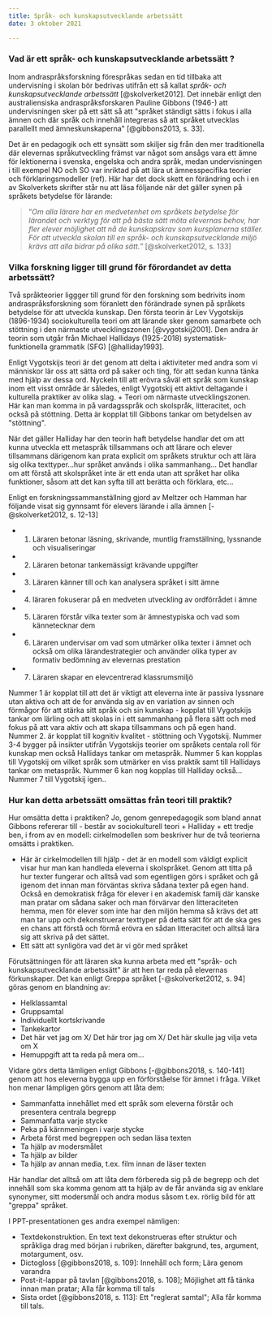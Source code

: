 ```yaml
---
title: Språk- och kunskapsutvecklande arbetssätt
date: 3 oktober 2021

---
```


<!--

*Inom andraspråksforskning förespråkas undervisning som utmärks av ett språk- och kunskapsutvecklande arbetssätt. Redogör för innebörden av ett språk-och kunskapsutvecklande arbetssätt samt för bakomliggande teorier och forskning. Diskutera hur andraspråksundervisningen kan utformas så att den stöttar elevernas språk- och kunskapsutveckling samt belys med exempel. Ta stöd i relevant styrdokument i din diskussion.*

*Redovisa samt motivera dina tankar och förslag genom att referera till kurslitteratur och eventuellt annan relevant litteratur. Ett allmänt tyckande utan hänvisning till litteratur godkännes ej.*
<!-- Vilka kapitel förväntas jag läsa i kurslitteraturen? 
Skolverket: Kurs-/ämnesplaner
Skolverket: Greppa språket
Skolverket: Greppa flerspråkigheten
I Gibbons: Kapitel 2, 6, 7 och 8 (främst)
I Hyltenstam: Kapitel 5, 6, 8, 19, 20, 26
I Kästen-Ebeling & Otterup: Kapitel 2, 3, 5, 6, 7 och 11 

+ Eventuellt ta något exempel ur Mörlings bok om analfabeter

* Grundar sig i en teori om att det är språket som bär kunskapen; att det handlar om att förvärva olika litteraciteter och att det i skolan handlar om att stötta eleverna till att gå från vardagsspråk till ett skolspråk och ett mer ämnesspecifikt skolspråk... att så att säga vidga deras register. Här kommer Vygotskij in eftersom

-->

### Vad är ett språk- och kunskapsutvecklande arbetssätt ?

Inom andraspråksforskning förespråkas sedan en tid tillbaka att undervisning i skolan bör bedrivas utifrån ett så kallat *språk- och kunskapsutvecklande arbetssätt* [@skolverket2012]. Det innebär enligt den australiensiska andraspråksforskaren Pauline Gibbons (1946-) att undervisningen sker på ett sätt så att "språket ständigt sätts i fokus i alla ämnen och där språk och innehåll integreras så att språket utvecklas parallellt med ämneskunskaperna" [@gibbons2013, s. 33].

Det är en pedagogik och ett synsätt som skiljer sig från den mer traditionella där elevernas språkutveckling främst var något som ansågs vara ett ämne för lektionerna i svenska, engelska och andra språk, medan undervisningen i till exempel NO och SO var inriktad på att lära ut ämnesspecifika teorier och förklaringsmodeller (ref). Här har det dock skett en förändring och i en av Skolverkets skrifter står nu att läsa följande när det gäller synen på språkets betydelse för lärande:

> ”*Om alla lärare har en medvetenhet om språkets betydelse för lärandet och verktyg för att på bästa sätt möta elevernas behov, har fler elever möjlighet att nå de kunskapskrav som kursplanerna ställer. För att utveckla skolan till en språk- och kunskapsutvecklande miljö krävs att alla bidrar på olika sätt.*” [@skolverket2012, s. 133]

### Vilka forskning ligger till grund för förordandet av detta arbetssätt?

Två språkteorier liggger till grund för den forskning som bedrivits inom andraspråksforskning som föranlett den förändrade synen på språkets betydelse för att utveckla kunskap. Den första teorin är Lev Vygotskijs (1896-1934) sociokulturella teori om att lärande sker genom samarbete och stöttning i den närmaste utvecklingszonen [@vygotskij2001]. Den andra är teorin som utgår från Michael Hallidays (1925-2018) systematisk-funktionella grammatik (SFG) [@halliday1993]. 

Enligt Vygotskijs teori är det genom att delta i aktiviteter med andra som vi människor lär oss att sätta ord på saker och ting, för att sedan kunna tänka med hjälp av dessa ord. Nyckeln till att erövra såväl ett språk som kunskap inom ett visst område är således, enligt Vygotskij ett aktivt deltagande i kulturella praktiker av olika slag. + Teori om närmaste utvecklingszonen. Här kan man komma in på vardagsspråk och skolspråk, litteracitet, och också på stöttning. Detta är kopplat till Gibbons tankar om betydelsen av "stöttning".

När det gäller Halliday har den teorin haft betydelse  handlar det om att kunna utveckla ett metaspråk tillsammans och att lärare och elever tillsammans därigenom kan prata explicit om språkets struktur och att lära sig olika texttyper...hur språket används i olika sammanhang... Det handlar om att förstå att skolspråket inte är ett enda utan att språket har olika funktioner, såsom att det kan syfta till att berätta och förklara, etc...

Enligt en forskningssammanställning gjord av Meltzer och Hamman har följande visat sig gynnsamt för elevers lärande i alla ämnen [-@skolverket2012, s. 12-13]  

* 1. Läraren betonar läsning, skrivande, muntlig framställning, lyssnande och visualiseringar
* 2. Läraren betonar tankemässigt krävande uppgifter
* 3. Läraren känner till och kan analysera språket i sitt ämne
* 4. läraren fokuserar på en medveten utveckling av ordförrådet i ämne
* 5. Läraren förstår vilka texter som är ämnestypiska och vad som kännetecknar dem
* 6. Läraren undervisar om vad som utmärker olika texter i ämnet och också om olika lärandestrategier och använder olika typer av formativ bedömning av elevernas prestation
* 7. Läraren skapar en elevcentrerad klassrumsmiljö


Nummer 1 är kopplat till att det är viktigt att eleverna inte är passiva lyssnare utan aktiva och att de for använda sig av en variation av sinnen och förmågor för att stärka sitt språk och sin kunskap - kopplat till Vygotskijs tankar om lärling och att skolas in i ett sammanhang på flera sätt och med fokus på att vara aktiv och att skapa tillsammans och på egen hand. Nummer 2. är kopplat till kognitiv kvalitet - stöttning och Vygotskij. Nummer 3-4 bygger på insikter utifrån Vygotskijs teorier om språkets centala roll för kunskap men också Hallidays tankar om metaspråk. Nummer 5 kan kopplas till Vygotskij om vilket språk som utmärker en viss praktik samt till Hallidays tankar om metaspråk. Nummer 6 kan nog kopplas till Halliday också... Nummer 7 till Vygotskij igen..

### Hur kan detta arbetssätt omsättas från teori till praktik?

Hur omsätta detta i praktiken? Jo, genom genrepedagogik som bland annat Gibbons refererar till - består av sociokulturell teori + Halliday + ett tredje ben, i from av en modell: cirkelmodellen som beskriver hur de två teorierna omsätts i praktiken.

* Här är cirkelmodellen till hjälp - det är en modell som väldigt explicit visar hur man kan handleda eleverna i skolspråket. Genom att titta på hur texter fungerar och alltså vad som egentligen görs i språket och gå igenom det innan man förväntas skriva sådana texter på egen hand. Också en demokratisk fråga för elever i en akademisk familj där kanske man pratar om sådana saker och man förvärvar den litteraciteten hemma, men för elever som inte har den miljön hemma så krävs det att man tar upp och dekonstruerar texttyper på detta sätt för att de ska ges en chans att förstå och förmå erövra en sådan litteracitet och alltså lära sig att skriva på det sättet.
* Ett sätt att synligöra vad det är vi gör med språket

Förutsättningen för att läraren ska kunna arbeta med ett "språk- och kunskapsutvecklande arbetssätt" är att hen tar reda på elevernas förkunskaper. Det kan enligt Greppa språket [-@skolverket2012, s. 94] göras genom en blandning av:

* Helklassamtal
* Gruppsamtal 
* Individuellt kortskrivande
* Tankekartor
* Det här vet jag om X/ Det här tror jag om X/ Det här skulle jag vilja veta om X
* Hemuppgift att ta reda på mera om...

Vidare görs detta lämligen enligt Gibbons [-@gibbons2018, s. 140-141] genom att hos eleverna bygga upp en förförståelse för ämnet i fråga. Vilket hon menar lämpligen görs genom att låta dem:

* Sammanfatta innehållet med ett språk som eleverna förstår och presentera centrala begrepp
* Sammanfatta varje stycke
* Peka på kärnmeningen i varje stycke
* Arbeta först med begreppen och sedan läsa texten
* Ta hjälp av modersmålet
* Ta hjälp av bilder
* Ta hjälp av annan media, t.ex. film innan de läser texten

Här handlar det alltså om att låta dem förbereda sig på de begrepp och det innehåll som ska komma genom att ta hjälp av de får använda sig av enklare synonymer, sitt modersmål och andra modus såsom t.ex. rörlig bild för att "greppa" språket.

I PPT-presentationen ges andra exempel nämligen:

* Textdekonstruktion. En text text dekonstrueras efter struktur och språkliga drag med början i rubriken, därefter bakgrund, tes, argument, motargument, osv.
* Dictogloss [@gibbons2018, s. 109]: Innehåll och form; Lära genom varandra
* Post-it-lappar på tavlan [@gibbons2018, s. 108]; Möjlighet att få tänka innan man pratar; Alla får komma till tals
* Sista ordet [@gibbons2018, s. 113]: Ett "reglerat samtal"; Alla får komma till tals.


<!--

### Redogör för vad ett "språk- och kunskapsutvecklande arbetssätt" innebär


### Vilka är de bakomliggande teorierna och forskningen?
*Alltså de teorier och den forskning som stöder detta arbetssätt*

De teorier och den forskning som ligger till grund för att detta är "språk och kunskapsutvecklande arbetssätt" som alltså förordas av Skolverket är bland annat 
Det som också ligger till grund för detta arbetssätt är forskning om **modersmålets roll**. Detta har att göra med **transspråkande/translanguaging** (Cummin, 1997):

* Bygger på teorin om en underliggande språkförmåga
* Strukturer och fenomen kan överföras mellan språk
* Att undervisa med ett transspråkande perspektiv: arbeta systematiskt för att utveckla flerspråkighet, utveckla elevernas samtliga språk till skolspråk
* Social rättvisa: Alla språk har samma värde (Garcia, 2019)
* Social praktik: Undervisningen ska innehålla meningsfulla sammanhang med tydliga strategier för hur flerspråkiga resurser kan användas (Garcia, 2019)
* Elevens starkaste språk används systematiskt och strategiskt i undervisningen för att utveckla flerspråkighet och identitet

Här påtalas av någon (hämtat från slide) att grupparbete är bra, men kräver genomtänkta, kognitivt krävande uppgifter: **Utvecklande samtal**

Centrala begrepp utifrån Vygotskijs teori är också **stöttning** och den  **närmaste utvecklingszonen** [@skolverket2012, s. 28] och här påtalas i en slide när det gäller stöttning att uppgifterna i Gibbons bok + **interaktiv stöttning** [@gibbons2018, s. 226] är att beakta. Det handlar om att lyssna efter vad eleverna försöker säga, ge eleverna mer tid att svara, invänta, sammanfatta med akademiska termer, m.m. När det gäller närmaste utvecklingszonen handlar det om att uppgifterna inte får vara för svåra och inte för lätta.

#### Kognitiv kvalitet

När det gäller teorier som ligger till grund för detta arbetssätt så bottnar det också om tankar om **kognitiv kvalitet** [@gibbons2018, s. 39 (Definition av Newman (1996), USA, Storbritannien)]. Det handlar om:

* **Kunskapsbyggande**: sammanfatta, sammanställa info från olika källor och använda i ny kontext (jmf. Cummins fyrfältsmodell) såsom att t.ex. läsa fakta om staden X och sedan regissera ett teveprogram om staden eler skriva ett faktablad om staden för nyanlända.
* **Ämnesrelaterade undersökningar**: att använda tidigare kunskaper, utveckla djupförståelse och kunna uttrycka egna idéer genom att göra ett reportage eller skriva en insändare. 
* **Verklighetsanknutet lärande**

Enligt Gibbons [-@gibbons2018, s. 40] kan **kognitiv kvalitet** enligt en definition i Australien utgöras av:

1. Kritiskt tänkande
2. Djupkunskap/ djupförståelse
3. Utvecklande samtal


Med **kognitivt krävande uppgifter** menar Gibbons [-@gibbons2018, s. 47-77]:

* Uppgifter utan tak (problembaserade, kräver djupförståelse och kunskaper inom fler ämnen, verklighetsanknutna, kräver insamling, sammanställning, bearbetning av mkt info, kräver utvecklande samtal, m.m.)
* Autentiska uppgifter
* Lärlingskap (jfr. Vygotskij)
* Synliggöra tänkandet

När det kommer till **utvecklande samtal** innefattar det enligt Gibbons [-@gibbons2018, s. 209]:

- Uppgift som **kräver samtal** (jfr. *möjliggör* samtal)
- Uppgift som **integreras** i ett vidare, komplext sammanhang (som en del i ett tema/arbetsområde)
- Uppgift med **autentisk** karaktär
- Uppgift som **engagerar**, med relevans för eleverna
- Uppgift med tydligt **syfte**
- Uppgift som är **kognitivt** utmanande
- Uppgift med **informationsgap**
- Uppgift som kräver allas **deltagande**

#### Genrepedagogikens tre ben

![](genrepedagogikens-tre-ben.png)

#### Cirkelmodellen

1. Bygg upp en gemensam begrepps- och kunskapsbank inom ämnesområdet
2. Modellera genren (syfte, uppbyggnad, språkliga drag, läs modelltexter) <!-- När man dekonstruerar på detta sätt lär man sig också att förstå att det finns olika texttyper och de har olika struktur och olika språkliga drag nämligen: 1. Återberättande (när vi berättar vad som har hänt); 2. Narrativ (som också berättar men där det finns en konflikt); 3. Beskrivande (en beskrivning av någonting); 4. Förklarande (som förklarar hur någonting fungerar eller vad som händer); 5. Argumenterande 
3. Skriv gemensamt texten
4. Skriv självständigt


### Hur kan andraspråksundervisningen utformas så att den stöttar elevernas språk- och kunskapsutveckling?

*Här förväntas jag belysa detta med exempel samt ta stöd i relevanta styrdokoment.*


<!-- https://www.andrasprak.su.se/om-oss/vanliga-fr%C3%A5gor/grundskola/vad-%C3%A4r-genrepedagogik-1.96361 -->
<!-- https://www.andrasprak.su.se/om-oss/vanliga-fr%C3%A5gor/grundskola/vad-%C3%A4r-spr%C3%A5k-och-kunskapsutvecklande-arbetss%C3%A4tt-1.96386 -->

